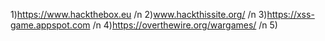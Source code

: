 1)https://www.hackthebox.eu /n
2)www.hackthissite.org/ /n
3)https://xss-game.appspot.com /n
4)https://overthewire.org/wargames/ /n
5)
